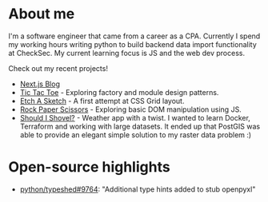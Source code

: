 # About me

I'm a software engineer that came from a career as a CPA. Currently I spend my working hours writing python to build backend data import functionality at CheckSec. My current learning focus is JS and the web dev process.

Check out my recent projects! 
* [Next.js Blog](https://mynhardt.ca)
* [Tic Tac Toe](https://github.com/mynhardtburger/ticktacktoe) - Exploring factory and module design patterns.
* [Etch A Sketch](https://mynhardtburger.github.io/etch-a-sketch/) - A first attempt at CSS Grid layout.
* [Rock Paper Scissors](https://mynhardtburger.github.io/rock-paper-scissors/) - Exploring basic DOM manipulation using JS.
* [Should I Shovel?](https://shouldishovel.com) - Weather app with a twist. I wanted to learn Docker, Terraform and working with large datasets. It ended up that PostGIS was able to provide an elegant simple solution to my raster data problem :)


# Open-source highlights
* [python/typeshed#9764](https://github.com/python/typeshed/pull/9764): "Additional type hints added to stub openpyxl"
